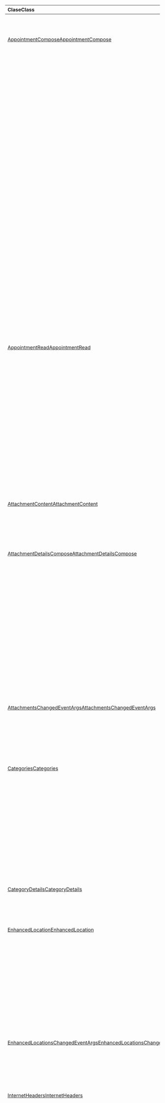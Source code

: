 | <span data-ttu-id="602a8-101">Clase</span><span class="sxs-lookup"><span data-stu-id="602a8-101">Class</span></span> | <span data-ttu-id="602a8-102">Campos</span><span class="sxs-lookup"><span data-stu-id="602a8-102">Fields</span></span> | <span data-ttu-id="602a8-103">Descripción</span><span class="sxs-lookup"><span data-stu-id="602a8-103">Description</span></span> |
|:---|:---|:---|
|[<span data-ttu-id="602a8-104">AppointmentCompose</span><span class="sxs-lookup"><span data-stu-id="602a8-104">AppointmentCompose</span></span>](/javascript/api/outlook/outlook.appointmentcompose)|[<span data-ttu-id="602a8-105">addFileAttachmentFromBase64Async(base64File: string, attachmentName: string, options?: Office.AsyncContextOptions & { isInline: boolean }, callback?: (asyncResult: Office.AsyncResult <string> ) => void)</span><span class="sxs-lookup"><span data-stu-id="602a8-105">addFileAttachmentFromBase64Async(base64File: string, attachmentName: string, options?: Office.AsyncContextOptions &  { isInline: boolean }, callback?: (asyncResult: Office.AsyncResult<string>) => void)</span></span>](/javascript/api/outlook/outlook.appointmentcompose#addfileattachmentfrombase64async-base64file--attachmentname--options--isinline--callback--asyncresult-)|<span data-ttu-id="602a8-106">Agrega un archivo a un mensaje o cita como datos adjuntos.</span><span class="sxs-lookup"><span data-stu-id="602a8-106">Adds a file to a message or appointment as an attachment.</span></span>|
||[<span data-ttu-id="602a8-107">categories</span><span class="sxs-lookup"><span data-stu-id="602a8-107">categories</span></span>](/javascript/api/outlook/outlook.appointmentcompose#categories)|<span data-ttu-id="602a8-108">Obtiene un objeto que proporciona métodos para administrar las categorías del elemento.</span><span class="sxs-lookup"><span data-stu-id="602a8-108">Gets an object that provides methods for managing the item's categories.</span></span>|
||[<span data-ttu-id="602a8-109">enhancedLocation</span><span class="sxs-lookup"><span data-stu-id="602a8-109">enhancedLocation</span></span>](/javascript/api/outlook/outlook.appointmentcompose#enhancedlocation)|<span data-ttu-id="602a8-110">Obtiene o establece las ubicaciones de la cita.</span><span class="sxs-lookup"><span data-stu-id="602a8-110">Gets or sets the locations of the appointment.</span></span>|
||[<span data-ttu-id="602a8-111">getAttachmentContentAsync(attachmentId: string, options?: Office.AsyncContextOptions, callback?: (asyncResult: Office.AsyncResult <AttachmentContent> ) => void)</span><span class="sxs-lookup"><span data-stu-id="602a8-111">getAttachmentContentAsync(attachmentId: string, options?: Office.AsyncContextOptions, callback?: (asyncResult: Office.AsyncResult<AttachmentContent>) => void)</span></span>](/javascript/api/outlook/outlook.appointmentcompose#getattachmentcontentasync-attachmentid--options--callback--asyncresult-)|<span data-ttu-id="602a8-112">Obtiene datos adjuntos de un mensaje o cita y lo devuelve como `AttachmentContent` un objeto.</span><span class="sxs-lookup"><span data-stu-id="602a8-112">Gets an attachment from a message or appointment and returns it as an `AttachmentContent` object.</span></span>|
||<span data-ttu-id="602a8-113">[getAttachmentsAsync(options?: Office.AsyncContextOptions, callback?: (asyncResult: Office.AsyncResult<AttachmentDetailsCompose[]>) => void)](/javascript/api/outlook/outlook.appointmentcompose#getattachmentsasync-options--callback--asyncresult-)</span><span class="sxs-lookup"><span data-stu-id="602a8-113">[getAttachmentsAsync(options?: Office.AsyncContextOptions, callback?: (asyncResult: Office.AsyncResult<AttachmentDetailsCompose[]>) => void)](/javascript/api/outlook/outlook.appointmentcompose#getattachmentsasync-options--callback--asyncresult-)</span></span>|<span data-ttu-id="602a8-114">Obtiene los datos adjuntos del elemento como una matriz.</span><span class="sxs-lookup"><span data-stu-id="602a8-114">Gets the item's attachments as an array.</span></span>|
||[<span data-ttu-id="602a8-115">getItemIdAsync(callback: (asyncResult: Office.AsyncResult <string> ) => void)</span><span class="sxs-lookup"><span data-stu-id="602a8-115">getItemIdAsync(callback: (asyncResult: Office.AsyncResult<string>) => void)</span></span>](/javascript/api/outlook/outlook.appointmentcompose#getitemidasync-callback--asyncresult-)|<span data-ttu-id="602a8-116">Obtiene de forma asincrónica el identificador de un elemento guardado.</span><span class="sxs-lookup"><span data-stu-id="602a8-116">Asynchronously gets the ID of a saved item.</span></span>|
||[<span data-ttu-id="602a8-117">getItemIdAsync(options: Office.AsyncContextOptions, callback: (asyncResult: Office.AsyncResult <string> ) => void)</span><span class="sxs-lookup"><span data-stu-id="602a8-117">getItemIdAsync(options: Office.AsyncContextOptions, callback: (asyncResult: Office.AsyncResult<string>) => void)</span></span>](/javascript/api/outlook/outlook.appointmentcompose#getitemidasync-options--callback--asyncresult-)|<span data-ttu-id="602a8-118">Obtiene de forma asincrónica el identificador de un elemento guardado.</span><span class="sxs-lookup"><span data-stu-id="602a8-118">Asynchronously gets the ID of a saved item.</span></span>|
||[<span data-ttu-id="602a8-119">getSharedPropertiesAsync(callback: (asyncResult: Office.AsyncResult <SharedProperties> ) => void)</span><span class="sxs-lookup"><span data-stu-id="602a8-119">getSharedPropertiesAsync(callback: (asyncResult: Office.AsyncResult<SharedProperties>) => void)</span></span>](/javascript/api/outlook/outlook.appointmentcompose#getsharedpropertiesasync-callback--asyncresult-)|<span data-ttu-id="602a8-120">Obtiene las propiedades de una cita o mensaje en una carpeta compartida.</span><span class="sxs-lookup"><span data-stu-id="602a8-120">Gets the properties of an appointment or message in a shared folder.</span></span>|
||[<span data-ttu-id="602a8-121">getSharedPropertiesAsync(options: Office.AsyncContextOptions, callback: (asyncResult: Office.AsyncResult <SharedProperties> ) => void)</span><span class="sxs-lookup"><span data-stu-id="602a8-121">getSharedPropertiesAsync(options: Office.AsyncContextOptions, callback: (asyncResult: Office.AsyncResult<SharedProperties>) => void)</span></span>](/javascript/api/outlook/outlook.appointmentcompose#getsharedpropertiesasync-options--callback--asyncresult-)|<span data-ttu-id="602a8-122">Obtiene las propiedades de una cita o mensaje en una carpeta compartida.</span><span class="sxs-lookup"><span data-stu-id="602a8-122">Gets the properties of an appointment or message in a shared folder.</span></span>|
|[<span data-ttu-id="602a8-123">AppointmentRead</span><span class="sxs-lookup"><span data-stu-id="602a8-123">AppointmentRead</span></span>](/javascript/api/outlook/outlook.appointmentread)|[<span data-ttu-id="602a8-124">categories</span><span class="sxs-lookup"><span data-stu-id="602a8-124">categories</span></span>](/javascript/api/outlook/outlook.appointmentread#categories)|<span data-ttu-id="602a8-125">Obtiene un objeto que proporciona métodos para administrar las categorías del elemento.</span><span class="sxs-lookup"><span data-stu-id="602a8-125">Gets an object that provides methods for managing the item's categories.</span></span>|
||[<span data-ttu-id="602a8-126">enhancedLocation</span><span class="sxs-lookup"><span data-stu-id="602a8-126">enhancedLocation</span></span>](/javascript/api/outlook/outlook.appointmentread#enhancedlocation)|<span data-ttu-id="602a8-127">Obtiene las ubicaciones de una cita.</span><span class="sxs-lookup"><span data-stu-id="602a8-127">Gets the locations of an appointment.</span></span>|
||[<span data-ttu-id="602a8-128">getAttachmentContentAsync(attachmentId: string, options?: Office.AsyncContextOptions, callback?: (asyncResult: Office.AsyncResult <AttachmentContent> ) => void)</span><span class="sxs-lookup"><span data-stu-id="602a8-128">getAttachmentContentAsync(attachmentId: string, options?: Office.AsyncContextOptions, callback?: (asyncResult: Office.AsyncResult<AttachmentContent>) => void)</span></span>](/javascript/api/outlook/outlook.appointmentread#getattachmentcontentasync-attachmentid--options--callback--asyncresult-)|<span data-ttu-id="602a8-129">Obtiene datos adjuntos de un mensaje o cita y lo devuelve como `AttachmentContent` un objeto.</span><span class="sxs-lookup"><span data-stu-id="602a8-129">Gets an attachment from a message or appointment and returns it as an `AttachmentContent` object.</span></span>|
||[<span data-ttu-id="602a8-130">getSharedPropertiesAsync(callback: (asyncResult: Office.AsyncResult <SharedProperties> ) => void)</span><span class="sxs-lookup"><span data-stu-id="602a8-130">getSharedPropertiesAsync(callback: (asyncResult: Office.AsyncResult<SharedProperties>) => void)</span></span>](/javascript/api/outlook/outlook.appointmentread#getsharedpropertiesasync-callback--asyncresult-)|<span data-ttu-id="602a8-131">Obtiene las propiedades de una cita o mensaje en una carpeta compartida.</span><span class="sxs-lookup"><span data-stu-id="602a8-131">Gets the properties of an appointment or message in a shared folder.</span></span>|
||[<span data-ttu-id="602a8-132">getSharedPropertiesAsync(options: Office.AsyncContextOptions, callback: (asyncResult: Office.AsyncResult <SharedProperties> ) => void)</span><span class="sxs-lookup"><span data-stu-id="602a8-132">getSharedPropertiesAsync(options: Office.AsyncContextOptions, callback: (asyncResult: Office.AsyncResult<SharedProperties>) => void)</span></span>](/javascript/api/outlook/outlook.appointmentread#getsharedpropertiesasync-options--callback--asyncresult-)|<span data-ttu-id="602a8-133">Obtiene las propiedades de una cita o mensaje en una carpeta compartida.</span><span class="sxs-lookup"><span data-stu-id="602a8-133">Gets the properties of an appointment or message in a shared folder.</span></span>|
|[<span data-ttu-id="602a8-134">AttachmentContent</span><span class="sxs-lookup"><span data-stu-id="602a8-134">AttachmentContent</span></span>](/javascript/api/outlook/outlook.attachmentcontent)|[<span data-ttu-id="602a8-135">content</span><span class="sxs-lookup"><span data-stu-id="602a8-135">content</span></span>](/javascript/api/outlook/outlook.attachmentcontent#content)|<span data-ttu-id="602a8-136">El contenido de un archivo adjunto como una cadena.</span><span class="sxs-lookup"><span data-stu-id="602a8-136">The content of an attachment as a string.</span></span>|
||[<span data-ttu-id="602a8-137">format</span><span class="sxs-lookup"><span data-stu-id="602a8-137">format</span></span>](/javascript/api/outlook/outlook.attachmentcontent#format)|<span data-ttu-id="602a8-138">Formato de cadena que se va a usar para el contenido de los datos adjuntos.</span><span class="sxs-lookup"><span data-stu-id="602a8-138">The string format to use for an attachment's content.</span></span>|
|[<span data-ttu-id="602a8-139">AttachmentDetailsCompose</span><span class="sxs-lookup"><span data-stu-id="602a8-139">AttachmentDetailsCompose</span></span>](/javascript/api/outlook/outlook.attachmentdetailscompose)|[<span data-ttu-id="602a8-140">attachmentType</span><span class="sxs-lookup"><span data-stu-id="602a8-140">attachmentType</span></span>](/javascript/api/outlook/outlook.attachmentdetailscompose#attachmenttype)|<span data-ttu-id="602a8-141">Obtiene un valor que indica el tipo de los datos adjuntos.</span><span class="sxs-lookup"><span data-stu-id="602a8-141">Gets a value that indicates the type of an attachment.</span></span>|
||[<span data-ttu-id="602a8-142">id</span><span class="sxs-lookup"><span data-stu-id="602a8-142">id</span></span>](/javascript/api/outlook/outlook.attachmentdetailscompose#id)|<span data-ttu-id="602a8-143">Obtiene el índice de los datos adjuntos.</span><span class="sxs-lookup"><span data-stu-id="602a8-143">Gets the index of the attachment.</span></span>|
||[<span data-ttu-id="602a8-144">isInline</span><span class="sxs-lookup"><span data-stu-id="602a8-144">isInline</span></span>](/javascript/api/outlook/outlook.attachmentdetailscompose#isinline)|<span data-ttu-id="602a8-145">Obtiene un valor que indica si se deben mostrar los datos adjuntos en el cuerpo del elemento.</span><span class="sxs-lookup"><span data-stu-id="602a8-145">Gets a value that indicates whether the attachment should be displayed in the body of the item.</span></span>|
||[<span data-ttu-id="602a8-146">name</span><span class="sxs-lookup"><span data-stu-id="602a8-146">name</span></span>](/javascript/api/outlook/outlook.attachmentdetailscompose#name)|<span data-ttu-id="602a8-147">Obtiene el nombre de los datos adjuntos</span><span class="sxs-lookup"><span data-stu-id="602a8-147">Gets the name of the attachment.</span></span>|
||[<span data-ttu-id="602a8-148">size</span><span class="sxs-lookup"><span data-stu-id="602a8-148">size</span></span>](/javascript/api/outlook/outlook.attachmentdetailscompose#size)|<span data-ttu-id="602a8-149">Obtiene el tamaño de los datos adjuntos en bytes.</span><span class="sxs-lookup"><span data-stu-id="602a8-149">Gets the size of the attachment in bytes.</span></span>|
||[<span data-ttu-id="602a8-150">url</span><span class="sxs-lookup"><span data-stu-id="602a8-150">url</span></span>](/javascript/api/outlook/outlook.attachmentdetailscompose#url)|<span data-ttu-id="602a8-151">Obtiene la dirección URL de los datos adjuntos si su tipo es `MailboxEnums.AttachmentType.Cloud` .</span><span class="sxs-lookup"><span data-stu-id="602a8-151">Gets the url of the attachment if its type is `MailboxEnums.AttachmentType.Cloud`.</span></span>|
|[<span data-ttu-id="602a8-152">AttachmentsChangedEventArgs</span><span class="sxs-lookup"><span data-stu-id="602a8-152">AttachmentsChangedEventArgs</span></span>](/javascript/api/outlook/outlook.attachmentschangedeventargs)|[<span data-ttu-id="602a8-153">attachmentDetails</span><span class="sxs-lookup"><span data-stu-id="602a8-153">attachmentDetails</span></span>](/javascript/api/outlook/outlook.attachmentschangedeventargs#attachmentdetails)||
||[<span data-ttu-id="602a8-154">attachmentStatus</span><span class="sxs-lookup"><span data-stu-id="602a8-154">attachmentStatus</span></span>](/javascript/api/outlook/outlook.attachmentschangedeventargs#attachmentstatus)|<span data-ttu-id="602a8-155">Obtiene si los datos adjuntos se agregaron o quitaron.</span><span class="sxs-lookup"><span data-stu-id="602a8-155">Gets whether the attachments were added or removed.</span></span>|
||[<span data-ttu-id="602a8-156">tipo</span><span class="sxs-lookup"><span data-stu-id="602a8-156">type</span></span>](/javascript/api/outlook/outlook.attachmentschangedeventargs#type)|<span data-ttu-id="602a8-157">Obtiene el tipo del evento.</span><span class="sxs-lookup"><span data-stu-id="602a8-157">Gets the type of the event.</span></span>|
|[<span data-ttu-id="602a8-158">Categories</span><span class="sxs-lookup"><span data-stu-id="602a8-158">Categories</span></span>](/javascript/api/outlook/outlook.categories)|<span data-ttu-id="602a8-159">[addAsync(categories: string[], options?: Office.AsyncContextOptions, callback?: (asyncResult: Office.AsyncResult <void> ) => void)](/javascript/api/outlook/outlook.categories#addasync-categories--options--callback--asyncresult-)</span><span class="sxs-lookup"><span data-stu-id="602a8-159">[addAsync(categories: string[], options?: Office.AsyncContextOptions, callback?: (asyncResult: Office.AsyncResult<void>) => void)](/javascript/api/outlook/outlook.categories#addasync-categories--options--callback--asyncresult-)</span></span>|<span data-ttu-id="602a8-160">Agrega categorías a un elemento.</span><span class="sxs-lookup"><span data-stu-id="602a8-160">Adds categories to an item.</span></span>|
||<span data-ttu-id="602a8-161">[getAsync(callback: (asyncResult: Office.AsyncResult<CategoryDetails[]>) => void)](/javascript/api/outlook/outlook.categories#getasync-callback--asyncresult-)</span><span class="sxs-lookup"><span data-stu-id="602a8-161">[getAsync(callback: (asyncResult: Office.AsyncResult<CategoryDetails[]>) => void)](/javascript/api/outlook/outlook.categories#getasync-callback--asyncresult-)</span></span>|<span data-ttu-id="602a8-162">Obtiene las categorías de un elemento.</span><span class="sxs-lookup"><span data-stu-id="602a8-162">Gets an item's categories.</span></span>|
||<span data-ttu-id="602a8-163">[getAsync(options: Office.AsyncContextOptions, callback: (asyncResult: Office.AsyncResult<CategoryDetails[]>) => void)](/javascript/api/outlook/outlook.categories#getasync-options--callback--asyncresult-)</span><span class="sxs-lookup"><span data-stu-id="602a8-163">[getAsync(options: Office.AsyncContextOptions, callback: (asyncResult: Office.AsyncResult<CategoryDetails[]>) => void)](/javascript/api/outlook/outlook.categories#getasync-options--callback--asyncresult-)</span></span>|<span data-ttu-id="602a8-164">Obtiene las categorías de un elemento.</span><span class="sxs-lookup"><span data-stu-id="602a8-164">Gets an item's categories.</span></span>|
||<span data-ttu-id="602a8-165">[removeAsync(categories: string[], options?: Office.AsyncContextOptions, callback?: (asyncResult: Office.AsyncResult <void> ) => void)](/javascript/api/outlook/outlook.categories#removeasync-categories--options--callback--asyncresult-)</span><span class="sxs-lookup"><span data-stu-id="602a8-165">[removeAsync(categories: string[], options?: Office.AsyncContextOptions, callback?: (asyncResult: Office.AsyncResult<void>) => void)](/javascript/api/outlook/outlook.categories#removeasync-categories--options--callback--asyncresult-)</span></span>|<span data-ttu-id="602a8-166">Quita categorías de un elemento.</span><span class="sxs-lookup"><span data-stu-id="602a8-166">Removes categories from an item.</span></span>|
|[<span data-ttu-id="602a8-167">CategoryDetails</span><span class="sxs-lookup"><span data-stu-id="602a8-167">CategoryDetails</span></span>](/javascript/api/outlook/outlook.categorydetails)|[<span data-ttu-id="602a8-168">color</span><span class="sxs-lookup"><span data-stu-id="602a8-168">color</span></span>](/javascript/api/outlook/outlook.categorydetails#color)|<span data-ttu-id="602a8-169">Color de la categoría.</span><span class="sxs-lookup"><span data-stu-id="602a8-169">The color of the category.</span></span>|
||[<span data-ttu-id="602a8-170">displayName</span><span class="sxs-lookup"><span data-stu-id="602a8-170">displayName</span></span>](/javascript/api/outlook/outlook.categorydetails#displayname)|<span data-ttu-id="602a8-171">Nombre de la categoría.</span><span class="sxs-lookup"><span data-stu-id="602a8-171">The name of the category.</span></span>|
|[<span data-ttu-id="602a8-172">EnhancedLocation</span><span class="sxs-lookup"><span data-stu-id="602a8-172">EnhancedLocation</span></span>](/javascript/api/outlook/outlook.enhancedlocation)|<span data-ttu-id="602a8-173">[addAsync(locationIdentifiers: LocationIdentifier[], options?: Office.AsyncContextOptions, callback?: (asyncResult: Office.AsyncResult <void> ) => void)](/javascript/api/outlook/outlook.enhancedlocation#addasync-locationidentifiers--options--callback--asyncresult-)</span><span class="sxs-lookup"><span data-stu-id="602a8-173">[addAsync(locationIdentifiers: LocationIdentifier[], options?: Office.AsyncContextOptions, callback?: (asyncResult: Office.AsyncResult<void>) => void)](/javascript/api/outlook/outlook.enhancedlocation#addasync-locationidentifiers--options--callback--asyncresult-)</span></span>|<span data-ttu-id="602a8-174">Se agrega al conjunto de ubicaciones asociadas con la cita.</span><span class="sxs-lookup"><span data-stu-id="602a8-174">Adds to the set of locations associated with the appointment.</span></span>|
||<span data-ttu-id="602a8-175">[getAsync(options?: Office.AsyncContextOptions, callback?: (asyncResult: Office.AsyncResult<LocationDetails[]>) => void)](/javascript/api/outlook/outlook.enhancedlocation#getasync-options--callback--asyncresult-)</span><span class="sxs-lookup"><span data-stu-id="602a8-175">[getAsync(options?: Office.AsyncContextOptions, callback?: (asyncResult: Office.AsyncResult<LocationDetails[]>) => void)](/javascript/api/outlook/outlook.enhancedlocation#getasync-options--callback--asyncresult-)</span></span>|<span data-ttu-id="602a8-176">Obtiene el conjunto de ubicaciones asociadas a la cita.</span><span class="sxs-lookup"><span data-stu-id="602a8-176">Gets the set of locations associated with the appointment.</span></span>|
||<span data-ttu-id="602a8-177">[removeAsync(locationIdentifiers: LocationIdentifier[], options?: Office.AsyncContextOptions, callback?: (asyncResult: Office.AsyncResult <void> ) => void)](/javascript/api/outlook/outlook.enhancedlocation#removeasync-locationidentifiers--options--callback--asyncresult-)</span><span class="sxs-lookup"><span data-stu-id="602a8-177">[removeAsync(locationIdentifiers: LocationIdentifier[], options?: Office.AsyncContextOptions, callback?: (asyncResult: Office.AsyncResult<void>) => void)](/javascript/api/outlook/outlook.enhancedlocation#removeasync-locationidentifiers--options--callback--asyncresult-)</span></span>|<span data-ttu-id="602a8-178">Quita el conjunto de ubicaciones asociadas a la cita.</span><span class="sxs-lookup"><span data-stu-id="602a8-178">Removes the set of locations associated with the appointment.</span></span>|
|[<span data-ttu-id="602a8-179">EnhancedLocationsChangedEventArgs</span><span class="sxs-lookup"><span data-stu-id="602a8-179">EnhancedLocationsChangedEventArgs</span></span>](/javascript/api/outlook/outlook.enhancedlocationschangedeventargs)|[<span data-ttu-id="602a8-180">enhancedLocations</span><span class="sxs-lookup"><span data-stu-id="602a8-180">enhancedLocations</span></span>](/javascript/api/outlook/outlook.enhancedlocationschangedeventargs#enhancedlocations)|<span data-ttu-id="602a8-181">Obtiene el conjunto de ubicaciones mejoradas.</span><span class="sxs-lookup"><span data-stu-id="602a8-181">Gets the set of enhanced locations.</span></span>|
||[<span data-ttu-id="602a8-182">tipo</span><span class="sxs-lookup"><span data-stu-id="602a8-182">type</span></span>](/javascript/api/outlook/outlook.enhancedlocationschangedeventargs#type)|<span data-ttu-id="602a8-183">Obtiene el tipo del evento.</span><span class="sxs-lookup"><span data-stu-id="602a8-183">Gets the type of the event.</span></span>|
|[<span data-ttu-id="602a8-184">InternetHeaders</span><span class="sxs-lookup"><span data-stu-id="602a8-184">InternetHeaders</span></span>](/javascript/api/outlook/outlook.internetheaders)|<span data-ttu-id="602a8-185">[getAsync(names: string[], options?: Office.AsyncContextOptions, callback?: (asyncResult: Office.AsyncResult <InternetHeaders> ) => void)](/javascript/api/outlook/outlook.internetheaders#getasync-names--options--callback--asyncresult-)</span><span class="sxs-lookup"><span data-stu-id="602a8-185">[getAsync(names: string[], options?: Office.AsyncContextOptions, callback?: (asyncResult: Office.AsyncResult<InternetHeaders>) => void)](/javascript/api/outlook/outlook.internetheaders#getasync-names--options--callback--asyncresult-)</span></span>|<span data-ttu-id="602a8-186">Dado una matriz de nombres de encabezado de Internet, este método devuelve un diccionario que contiene esos encabezados de Internet y sus valores.</span><span class="sxs-lookup"><span data-stu-id="602a8-186">Given an array of internet header names, this method returns a dictionary containing those internet headers and their values.</span></span>|
||<span data-ttu-id="602a8-187">[removeAsync(names: string[], options?: Office.AsyncContextOptions, callback?: (asyncResult: Office.AsyncResult <InternetHeaders> ) => void)](/javascript/api/outlook/outlook.internetheaders#removeasync-names--options--callback--asyncresult-)</span><span class="sxs-lookup"><span data-stu-id="602a8-187">[removeAsync(names: string[], options?: Office.AsyncContextOptions, callback?: (asyncResult: Office.AsyncResult<InternetHeaders>) => void)](/javascript/api/outlook/outlook.internetheaders#removeasync-names--options--callback--asyncresult-)</span></span>|<span data-ttu-id="602a8-188">Dado una matriz de nombres de encabezado de Internet, este método quita los encabezados especificados de la colección de encabezados de Internet.</span><span class="sxs-lookup"><span data-stu-id="602a8-188">Given an array of internet header names, this method removes the specified headers from the internet header collection.</span></span>|
||[<span data-ttu-id="602a8-189">setAsync(headers: Object, options?: Office.AsyncContextOptions, callback?: (asyncResult: Office.AsyncResult <void> ) => void)</span><span class="sxs-lookup"><span data-stu-id="602a8-189">setAsync(headers: Object, options?: Office.AsyncContextOptions, callback?: (asyncResult: Office.AsyncResult<void>) => void)</span></span>](/javascript/api/outlook/outlook.internetheaders#setasync-headers--options--callback--asyncresult-)|<span data-ttu-id="602a8-190">Establece los encabezados de Internet especificados en los valores especificados.</span><span class="sxs-lookup"><span data-stu-id="602a8-190">Sets the specified internet headers to the specified values.</span></span>|
|[<span data-ttu-id="602a8-191">LocationDetails</span><span class="sxs-lookup"><span data-stu-id="602a8-191">LocationDetails</span></span>](/javascript/api/outlook/outlook.locationdetails)|[<span data-ttu-id="602a8-192">displayName</span><span class="sxs-lookup"><span data-stu-id="602a8-192">displayName</span></span>](/javascript/api/outlook/outlook.locationdetails#displayname)|<span data-ttu-id="602a8-193">Nombre para mostrar de la ubicación.</span><span class="sxs-lookup"><span data-stu-id="602a8-193">The location's display name.</span></span>|
||[<span data-ttu-id="602a8-194">emailAddress</span><span class="sxs-lookup"><span data-stu-id="602a8-194">emailAddress</span></span>](/javascript/api/outlook/outlook.locationdetails#emailaddress)|<span data-ttu-id="602a8-195">La dirección de correo electrónico asociada a la ubicación.</span><span class="sxs-lookup"><span data-stu-id="602a8-195">The email address associated with the location.</span></span>|
||[<span data-ttu-id="602a8-196">locationIdentifier</span><span class="sxs-lookup"><span data-stu-id="602a8-196">locationIdentifier</span></span>](/javascript/api/outlook/outlook.locationdetails#locationidentifier)|<span data-ttu-id="602a8-197">El `LocationIdentifier` de la ubicación.</span><span class="sxs-lookup"><span data-stu-id="602a8-197">The `LocationIdentifier` of the location.</span></span>|
|[<span data-ttu-id="602a8-198">LocationIdentifier</span><span class="sxs-lookup"><span data-stu-id="602a8-198">LocationIdentifier</span></span>](/javascript/api/outlook/outlook.locationidentifier)|[<span data-ttu-id="602a8-199">id</span><span class="sxs-lookup"><span data-stu-id="602a8-199">id</span></span>](/javascript/api/outlook/outlook.locationidentifier#id)|<span data-ttu-id="602a8-200">Id. único de la ubicación.</span><span class="sxs-lookup"><span data-stu-id="602a8-200">The location's unique ID.</span></span>|
||[<span data-ttu-id="602a8-201">tipo</span><span class="sxs-lookup"><span data-stu-id="602a8-201">type</span></span>](/javascript/api/outlook/outlook.locationidentifier#type)|<span data-ttu-id="602a8-202">Tipo de ubicación.</span><span class="sxs-lookup"><span data-stu-id="602a8-202">The location's type.</span></span>|
|[<span data-ttu-id="602a8-203">Buzón</span><span class="sxs-lookup"><span data-stu-id="602a8-203">Mailbox</span></span>](/javascript/api/outlook/outlook.mailbox)|[<span data-ttu-id="602a8-204">masterCategories</span><span class="sxs-lookup"><span data-stu-id="602a8-204">masterCategories</span></span>](/javascript/api/outlook/outlook.mailbox#mastercategories)|<span data-ttu-id="602a8-205">Obtiene un objeto que proporciona métodos para administrar la lista maestra de categorías asociada a un buzón.</span><span class="sxs-lookup"><span data-stu-id="602a8-205">Gets an object that provides methods to manage the categories master list associated with a mailbox.</span></span>|
|[<span data-ttu-id="602a8-206">MasterCategories</span><span class="sxs-lookup"><span data-stu-id="602a8-206">MasterCategories</span></span>](/javascript/api/outlook/outlook.mastercategories)|<span data-ttu-id="602a8-207">[addAsync(categories: CategoryDetails[], options?: Office.AsyncContextOptions, callback?: (asyncResult: Office.AsyncResult <void> ) => void)](/javascript/api/outlook/outlook.mastercategories#addasync-categories--options--callback--asyncresult-)</span><span class="sxs-lookup"><span data-stu-id="602a8-207">[addAsync(categories: CategoryDetails[], options?: Office.AsyncContextOptions, callback?: (asyncResult: Office.AsyncResult<void>) => void)](/javascript/api/outlook/outlook.mastercategories#addasync-categories--options--callback--asyncresult-)</span></span>|<span data-ttu-id="602a8-208">Agrega categorías a la lista maestra de un buzón.</span><span class="sxs-lookup"><span data-stu-id="602a8-208">Adds categories to the master list on a mailbox.</span></span>|
||<span data-ttu-id="602a8-209">[getAsync(callback: (asyncResult: Office.AsyncResult<CategoryDetails[]>) => void)](/javascript/api/outlook/outlook.mastercategories#getasync-callback--asyncresult-)</span><span class="sxs-lookup"><span data-stu-id="602a8-209">[getAsync(callback: (asyncResult: Office.AsyncResult<CategoryDetails[]>) => void)](/javascript/api/outlook/outlook.mastercategories#getasync-callback--asyncresult-)</span></span>|<span data-ttu-id="602a8-210">Obtiene la lista maestra de categorías de un buzón.</span><span class="sxs-lookup"><span data-stu-id="602a8-210">Gets the master list of categories on a mailbox.</span></span>|
||<span data-ttu-id="602a8-211">[getAsync(options: Office.AsyncContextOptions, callback: (asyncResult: Office.AsyncResult<CategoryDetails[]>) => void)](/javascript/api/outlook/outlook.mastercategories#getasync-options--callback--asyncresult-)</span><span class="sxs-lookup"><span data-stu-id="602a8-211">[getAsync(options: Office.AsyncContextOptions, callback: (asyncResult: Office.AsyncResult<CategoryDetails[]>) => void)](/javascript/api/outlook/outlook.mastercategories#getasync-options--callback--asyncresult-)</span></span>|<span data-ttu-id="602a8-212">Obtiene la lista maestra de categorías de un buzón.</span><span class="sxs-lookup"><span data-stu-id="602a8-212">Gets the master list of categories on a mailbox.</span></span>|
||<span data-ttu-id="602a8-213">[removeAsync(categories: string[], options?: Office.AsyncContextOptions, callback?: (asyncResult: Office.AsyncResult <void> ) => void)](/javascript/api/outlook/outlook.mastercategories#removeasync-categories--options--callback--asyncresult-)</span><span class="sxs-lookup"><span data-stu-id="602a8-213">[removeAsync(categories: string[], options?: Office.AsyncContextOptions, callback?: (asyncResult: Office.AsyncResult<void>) => void)](/javascript/api/outlook/outlook.mastercategories#removeasync-categories--options--callback--asyncresult-)</span></span>|<span data-ttu-id="602a8-214">Quita categorías de la lista maestra de un buzón.</span><span class="sxs-lookup"><span data-stu-id="602a8-214">Removes categories from the master list on a mailbox.</span></span>|
|[<span data-ttu-id="602a8-215">MessageCompose</span><span class="sxs-lookup"><span data-stu-id="602a8-215">MessageCompose</span></span>](/javascript/api/outlook/outlook.messagecompose)|[<span data-ttu-id="602a8-216">addFileAttachmentFromBase64Async(base64File: string, attachmentName: string, options?: Office.AsyncContextOptions & { isInline: boolean }, callback?: (asyncResult: Office.AsyncResult <string> ) => void)</span><span class="sxs-lookup"><span data-stu-id="602a8-216">addFileAttachmentFromBase64Async(base64File: string, attachmentName: string, options?: Office.AsyncContextOptions & { isInline: boolean }, callback?: (asyncResult: Office.AsyncResult<string>) => void)</span></span>](/javascript/api/outlook/outlook.messagecompose#addfileattachmentfrombase64async-base64file--attachmentname--options--isinline--callback--asyncresult-)|<span data-ttu-id="602a8-217">Agrega un archivo a un mensaje o cita como datos adjuntos.</span><span class="sxs-lookup"><span data-stu-id="602a8-217">Adds a file to a message or appointment as an attachment.</span></span>|
||[<span data-ttu-id="602a8-218">categories</span><span class="sxs-lookup"><span data-stu-id="602a8-218">categories</span></span>](/javascript/api/outlook/outlook.messagecompose#categories)|<span data-ttu-id="602a8-219">Obtiene un objeto que proporciona métodos para administrar las categorías del elemento.</span><span class="sxs-lookup"><span data-stu-id="602a8-219">Gets an object that provides methods for managing the item's categories.</span></span>|
||[<span data-ttu-id="602a8-220">getAttachmentContentAsync(attachmentId: string, options?: Office.AsyncContextOptions, callback?: (asyncResult: Office.AsyncResult <AttachmentContent> ) => void)</span><span class="sxs-lookup"><span data-stu-id="602a8-220">getAttachmentContentAsync(attachmentId: string, options?: Office.AsyncContextOptions, callback?: (asyncResult: Office.AsyncResult<AttachmentContent>) => void)</span></span>](/javascript/api/outlook/outlook.messagecompose#getattachmentcontentasync-attachmentid--options--callback--asyncresult-)|<span data-ttu-id="602a8-221">Obtiene datos adjuntos de un mensaje o cita y lo devuelve como `AttachmentContent` un objeto.</span><span class="sxs-lookup"><span data-stu-id="602a8-221">Gets an attachment from a message or appointment and returns it as an `AttachmentContent` object.</span></span>|
||<span data-ttu-id="602a8-222">[getAttachmentsAsync(options?: Office.AsyncContextOptions, callback?: (asyncResult: Office.AsyncResult<AttachmentDetailsCompose[]>) => void)](/javascript/api/outlook/outlook.messagecompose#getattachmentsasync-options--callback--asyncresult-)</span><span class="sxs-lookup"><span data-stu-id="602a8-222">[getAttachmentsAsync(options?: Office.AsyncContextOptions, callback?: (asyncResult: Office.AsyncResult<AttachmentDetailsCompose[]>) => void)](/javascript/api/outlook/outlook.messagecompose#getattachmentsasync-options--callback--asyncresult-)</span></span>|<span data-ttu-id="602a8-223">Obtiene los datos adjuntos del elemento como una matriz.</span><span class="sxs-lookup"><span data-stu-id="602a8-223">Gets the item's attachments as an array.</span></span>|
||[<span data-ttu-id="602a8-224">getItemIdAsync(callback: (asyncResult: Office.AsyncResult <string> ) => void)</span><span class="sxs-lookup"><span data-stu-id="602a8-224">getItemIdAsync(callback: (asyncResult: Office.AsyncResult<string>) => void)</span></span>](/javascript/api/outlook/outlook.messagecompose#getitemidasync-callback--asyncresult-)|<span data-ttu-id="602a8-225">Obtiene de forma asincrónica el identificador de un elemento guardado.</span><span class="sxs-lookup"><span data-stu-id="602a8-225">Asynchronously gets the ID of a saved item.</span></span>|
||[<span data-ttu-id="602a8-226">getItemIdAsync(options: Office.AsyncContextOptions, callback: (asyncResult: Office.AsyncResult <string> ) => void)</span><span class="sxs-lookup"><span data-stu-id="602a8-226">getItemIdAsync(options: Office.AsyncContextOptions, callback: (asyncResult: Office.AsyncResult<string>) => void)</span></span>](/javascript/api/outlook/outlook.messagecompose#getitemidasync-options--callback--asyncresult-)|<span data-ttu-id="602a8-227">Obtiene de forma asincrónica el identificador de un elemento guardado.</span><span class="sxs-lookup"><span data-stu-id="602a8-227">Asynchronously gets the ID of a saved item.</span></span>|
||[<span data-ttu-id="602a8-228">getSharedPropertiesAsync(callback: (asyncResult: Office.AsyncResult <SharedProperties> ) => void)</span><span class="sxs-lookup"><span data-stu-id="602a8-228">getSharedPropertiesAsync(callback: (asyncResult: Office.AsyncResult<SharedProperties>) => void)</span></span>](/javascript/api/outlook/outlook.messagecompose#getsharedpropertiesasync-callback--asyncresult-)|<span data-ttu-id="602a8-229">Obtiene las propiedades de una cita o mensaje en una carpeta compartida.</span><span class="sxs-lookup"><span data-stu-id="602a8-229">Gets the properties of an appointment or message in a shared folder.</span></span>|
||[<span data-ttu-id="602a8-230">getSharedPropertiesAsync(options: Office.AsyncContextOptions, callback: (asyncResult: Office.AsyncResult <SharedProperties> ) => void)</span><span class="sxs-lookup"><span data-stu-id="602a8-230">getSharedPropertiesAsync(options: Office.AsyncContextOptions, callback: (asyncResult: Office.AsyncResult<SharedProperties>) => void)</span></span>](/javascript/api/outlook/outlook.messagecompose#getsharedpropertiesasync-options--callback--asyncresult-)|<span data-ttu-id="602a8-231">Obtiene las propiedades de una cita o mensaje en una carpeta compartida.</span><span class="sxs-lookup"><span data-stu-id="602a8-231">Gets the properties of an appointment or message in a shared folder.</span></span>|
||[<span data-ttu-id="602a8-232">internetHeaders</span><span class="sxs-lookup"><span data-stu-id="602a8-232">internetHeaders</span></span>](/javascript/api/outlook/outlook.messagecompose#internetheaders)|<span data-ttu-id="602a8-233">Obtiene o establece los encabezados de Internet personalizados de un mensaje.</span><span class="sxs-lookup"><span data-stu-id="602a8-233">Gets or sets the custom internet headers of a message.</span></span>|
|[<span data-ttu-id="602a8-234">MessageRead</span><span class="sxs-lookup"><span data-stu-id="602a8-234">MessageRead</span></span>](/javascript/api/outlook/outlook.messageread)|[<span data-ttu-id="602a8-235">categories</span><span class="sxs-lookup"><span data-stu-id="602a8-235">categories</span></span>](/javascript/api/outlook/outlook.messageread#categories)|<span data-ttu-id="602a8-236">Obtiene un objeto que proporciona métodos para administrar las categorías del elemento.</span><span class="sxs-lookup"><span data-stu-id="602a8-236">Gets an object that provides methods for managing the item's categories.</span></span>|
||[<span data-ttu-id="602a8-237">getAllInternetHeadersAsync(options?: Office.AsyncContextOptions, callback?: (asyncResult: Office.AsyncResult <string> ) => void)</span><span class="sxs-lookup"><span data-stu-id="602a8-237">getAllInternetHeadersAsync(options?: Office.AsyncContextOptions, callback?: (asyncResult: Office.AsyncResult<string>) => void)</span></span>](/javascript/api/outlook/outlook.messageread#getallinternetheadersasync-options--callback--asyncresult-)|<span data-ttu-id="602a8-238">Obtiene todos los encabezados de Internet del mensaje como una cadena.</span><span class="sxs-lookup"><span data-stu-id="602a8-238">Gets all the internet headers for the message as a string.</span></span>|
||[<span data-ttu-id="602a8-239">getAttachmentContentAsync(attachmentId: string, options?: Office.AsyncContextOptions, callback?: (asyncResult: Office.AsyncResult <AttachmentContent> ) => void)</span><span class="sxs-lookup"><span data-stu-id="602a8-239">getAttachmentContentAsync(attachmentId: string, options?: Office.AsyncContextOptions, callback?: (asyncResult: Office.AsyncResult<AttachmentContent>) => void)</span></span>](/javascript/api/outlook/outlook.messageread#getattachmentcontentasync-attachmentid--options--callback--asyncresult-)|<span data-ttu-id="602a8-240">Obtiene datos adjuntos de un mensaje o cita y lo devuelve como `AttachmentContent` un objeto.</span><span class="sxs-lookup"><span data-stu-id="602a8-240">Gets an attachment from a message or appointment and returns it as an `AttachmentContent` object.</span></span>|
||[<span data-ttu-id="602a8-241">getSharedPropertiesAsync(callback: (asyncResult: Office.AsyncResult <SharedProperties> ) => void)</span><span class="sxs-lookup"><span data-stu-id="602a8-241">getSharedPropertiesAsync(callback: (asyncResult: Office.AsyncResult<SharedProperties>) => void)</span></span>](/javascript/api/outlook/outlook.messageread#getsharedpropertiesasync-callback--asyncresult-)|<span data-ttu-id="602a8-242">Obtiene las propiedades de una cita o mensaje en una carpeta compartida.</span><span class="sxs-lookup"><span data-stu-id="602a8-242">Gets the properties of an appointment or message in a shared folder.</span></span>|
||[<span data-ttu-id="602a8-243">getSharedPropertiesAsync(options: Office.AsyncContextOptions, callback: (asyncResult: Office.AsyncResult <SharedProperties> ) => void)</span><span class="sxs-lookup"><span data-stu-id="602a8-243">getSharedPropertiesAsync(options: Office.AsyncContextOptions, callback: (asyncResult: Office.AsyncResult<SharedProperties>) => void)</span></span>](/javascript/api/outlook/outlook.messageread#getsharedpropertiesasync-options--callback--asyncresult-)|<span data-ttu-id="602a8-244">Obtiene las propiedades de una cita o mensaje en una carpeta compartida.</span><span class="sxs-lookup"><span data-stu-id="602a8-244">Gets the properties of an appointment or message in a shared folder.</span></span>|
|[<span data-ttu-id="602a8-245">SharedProperties</span><span class="sxs-lookup"><span data-stu-id="602a8-245">SharedProperties</span></span>](/javascript/api/outlook/outlook.sharedproperties)|[<span data-ttu-id="602a8-246">delegatePermissions</span><span class="sxs-lookup"><span data-stu-id="602a8-246">delegatePermissions</span></span>](/javascript/api/outlook/outlook.sharedproperties#delegatepermissions)|<span data-ttu-id="602a8-247">Los permisos que el delegado tiene en una carpeta compartida.</span><span class="sxs-lookup"><span data-stu-id="602a8-247">The permissions that the delegate has on a shared folder.</span></span>|
||[<span data-ttu-id="602a8-248">owner</span><span class="sxs-lookup"><span data-stu-id="602a8-248">owner</span></span>](/javascript/api/outlook/outlook.sharedproperties#owner)|<span data-ttu-id="602a8-249">Dirección de correo electrónico del propietario de un elemento compartido.</span><span class="sxs-lookup"><span data-stu-id="602a8-249">The email address of the owner of a shared item.</span></span>|
||[<span data-ttu-id="602a8-250">targetMailbox</span><span class="sxs-lookup"><span data-stu-id="602a8-250">targetMailbox</span></span>](/javascript/api/outlook/outlook.sharedproperties#targetmailbox)|<span data-ttu-id="602a8-251">Ubicación del buzón del propietario para el acceso del delegado.</span><span class="sxs-lookup"><span data-stu-id="602a8-251">The location of the owner's mailbox for the delegate's access.</span></span>|
||[<span data-ttu-id="602a8-252">targetRestUrl</span><span class="sxs-lookup"><span data-stu-id="602a8-252">targetRestUrl</span></span>](/javascript/api/outlook/outlook.sharedproperties#targetresturl)|<span data-ttu-id="602a8-253">Dirección URL base de la API de REST (actualmente https://outlook.office.com/api) .</span><span class="sxs-lookup"><span data-stu-id="602a8-253">The REST API's base URL (currently https://outlook.office.com/api).</span></span>|
